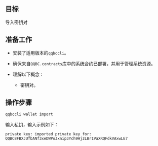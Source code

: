 ## 目标

导入密钥对

## 准备工作

* 安装了适用版本的`qqbccli`。

* 确保来自`QQBC.contracts`库中的系统合约已部署，并用于管理系统资源。
  
* 理解以下概念：
  * 密钥对。

## 操作步骤

```sh
qqbccli wallet import
```

输入私钥，输入示例如下：

```console
private key: imported private key for: QQBC8FBXJUfbANf3xeDWPoJxnip3Ych9HjzLBr1VaXRQFdkVAxwLE7
```
